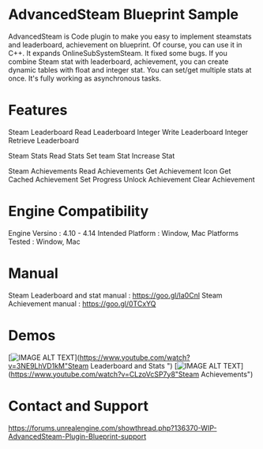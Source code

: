# AdvancedSteam Blueprint Sample
AdvancedSteam is Code plugin to make you easy to implement steamstats and leaderboard, achievement on blueprint. Of course, you can use it in C++. It expands OnlineSubSystemSteam. It fixed some bugs. If you combine Steam stat with leaderboard, achievement, you can create dynamic tables with float and integer stat. You can set/get multiple stats at once. It's fully working as asynchronous tasks.

# Features
Steam Leaderboard 
Read Leaderboard Integer 
Write Leaderboard Integer 
Retrieve Leaderboard 
 
Steam Stats 
Read Stats 
Set team Stat 
Increase Stat 

Steam Achievements 
Read Achievements 
Get Achievement Icon 
Get Cached Achievement 
Set Progress 
Unlock Achievement 
Clear Achievement 

# Engine Compatibility
Engine Versino : 4.10 - 4.14 
Intended Platform : Window, Mac 
Platforms Tested : Window, Mac 
 
# Manual 
Steam Leaderboard and stat manual : https://goo.gl/Ia0Cnl 
Steam Achievement manual : https://goo.gl/0TCxYQ 

# Demos 
[![IMAGE ALT TEXT](https://drive.google.com/open?id=0B2wdLTjK0qtMbU1Pd3pyZ0JJaWc)](https://www.youtube.com/watch?v=3NE9LhVD1kM"Steam Leaderboard and Stats ") 
[![IMAGE ALT TEXT](https://drive.google.com/open?id=0B2wdLTjK0qtMMHUtTEV2VnpNeFU)](https://www.youtube.com/watch?v=CLzoVcSP7y8"Steam Achievements") 


# Contact and Support
https://forums.unrealengine.com/showthread.php?136370-WIP-AdvancedSteam-Plugin-Blueprint-support
